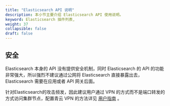 ```yaml
---
title: "Elasticsearch API 说明"
description: 本小节主要介绍 Elasticsearch API 使用说明。
keyword: Elasticsearch 插件列表,
weight: 37
collapsible: false
draft: false
---
```


## 安全

Elasticsearch 本身的 API 没有提供安全机制，同时 Elasticsearch 的 API 的功能非常强大，所以强烈不建议通过公网将 Elasticsearch 直接暴露出去，Elasticsearch 需要在应用或者 API 网关后面。 

针对Elasticsearch的攻击频发，因此建议用户通过 VPN 的方式而不是端口转发的方式访问集群节点，配置青云 VPN 的方法详见 [用户指南](../../../../../network/vpc/manual/vpn/) 。
